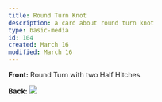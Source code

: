 ```yaml
---
title: Round Turn Knot
description: a card about round turn knot
type: basic-media
id: 104
created: March 16
modified: March 16
---
```


**Front:**
Round Turn with two Half Hitches

**Back:**
![](round-turn.gif)
